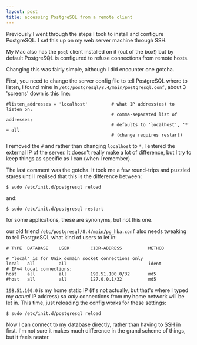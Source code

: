 ```yaml
---
layout: post
title: accessing PostgreSQL from a remote client
---
```


Previously I went through the steps I took to install and configure PostgreSQL. I set this up on my web server machine through SSH.

My Mac also has the `psql` client installed on it (out of the box!) but by default PostgreSQL is configured to refuse connections from remote hosts.

Changing this was fairly simple, although I did encounter one gotcha.

First, you need to change the server config file to tell PostgreSQL where to listen, I found mine in `/etc/postgresql/8.4/main/postgresql.conf`, about 3 'screens' down is this line:

    #listen_addresses = 'localhost'         # what IP address(es) to listen on;
                                            # comma-separated list of addresses;
                                            # defaults to 'localhost', '*' = all
                                            # (change requires restart)

I removed the `#` and rather than changing `localhost` to `*`, I entered the external IP of the server. It doesn't really make a lot of difference, but I try to keep things as specific as I can (when I remember).

The last comment was the gotcha. It took me a few round-trips and puzzled stares until I realised that this is the difference between:

    $ sudo /etc/init.d/postgresql reload

and:

    $ sudo /etc/init.d/postgresql restart

for some applications, these are synonyms, but not this one.

our old friend `/etc/postgresql/8.4/main/pg_hba.conf` also needs tweaking to tell PostgreSQL what kind of users to let in:

    # TYPE  DATABASE    USER        CIDR-ADDRESS          METHOD
    
    # "local" is for Unix domain socket connections only
    local   all         all                               ident
    # IPv4 local connections:
    host    all         all         198.51.100.0/32       md5
    #host   all         all         127.0.0.1/32          md5

`198.51.100.0` is my home static IP (it's not actually, but that's where I typed my *actual* IP address) so *only* connections from my home network will be let in. This time, just reloading the config works for these settings:

    $ sudo /etc/init.d/postgresql reload

Now I can connect to my database directly, rather than having to SSH in first. I'm not sure it makes much difference in the grand scheme of things, but it feels neater.